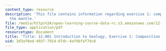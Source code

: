 ```yaml
---
content_type: resource
description: 'This file contains information regarding exercise 1: composition of
  the mantle.'
file: /media/https%3A/open-learning-course-data-rc.s3.amazonaws.com/12-001-introduction-to-geology-fall-2013/3d3af0ed4937792407dc4afdbfaf7dc8_MIT12_001F13_Ex1_Erth_Mntl.pdf
file_type: application/pdf
resourcetype: Document
title: 'Title: 12.001 Introduction to Geology, Exercise 1: Composition of the Mantle'
uid: 3d3af0ed-4937-7924-07dc-4afdbfaf7dc8
---
```

